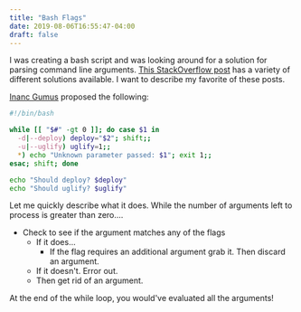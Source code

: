 ```yaml
---
title: "Bash Flags"
date: 2019-08-06T16:55:47-04:00
draft: false
---
```


I was creating a bash script and was looking around for a solution for parsing command line arguments. [This StackOverflow post](https://stackoverflow.com/questions/192249/how-do-i-parse-command-line-arguments-in-bash) has a variety of different solutions available. I want to describe my favorite of these posts.

[Inanc Gumus](https://stackoverflow.com/users/115363/inanc-gumus) proposed the following:

```bash
#!/bin/bash

while [[ "$#" -gt 0 ]]; do case $1 in
  -d|--deploy) deploy="$2"; shift;;
  -u|--uglify) uglify=1;;
  *) echo "Unknown parameter passed: $1"; exit 1;;
esac; shift; done

echo "Should deploy? $deploy"
echo "Should uglify? $uglify"
```

Let me quickly describe what it does. While the number of arguments left to process is greater than zero....

- Check to see if the argument matches any of the flags
  - If it does...
    - If the flag requires an additional argument grab it. Then discard an argument.
  - If it doesn't. Error out.
  - Then get rid of an argument.

At the end of the while loop, you would've evaluated all the arguments!